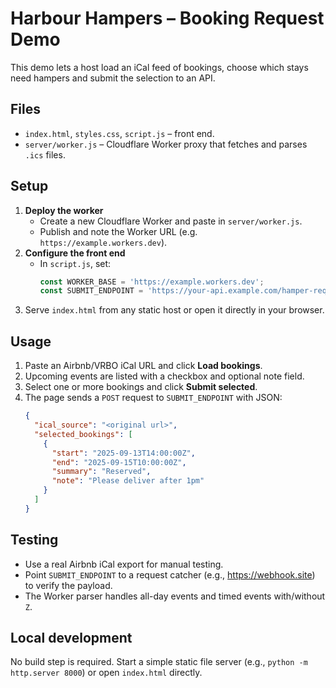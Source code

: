 # Harbour Hampers – Booking Request Demo

This demo lets a host load an iCal feed of bookings, choose which stays need hampers and submit the selection to an API.

## Files

- `index.html`, `styles.css`, `script.js` – front end.
- `server/worker.js` – Cloudflare Worker proxy that fetches and parses `.ics` files.

## Setup

1. **Deploy the worker**
   - Create a new Cloudflare Worker and paste in `server/worker.js`.
   - Publish and note the Worker URL (e.g. `https://example.workers.dev`).
2. **Configure the front end**
   - In `script.js`, set:
     ```js
     const WORKER_BASE = 'https://example.workers.dev';
     const SUBMIT_ENDPOINT = 'https://your-api.example.com/hamper-requests';
     ```
3. Serve `index.html` from any static host or open it directly in your browser.

## Usage

1. Paste an Airbnb/VRBO iCal URL and click **Load bookings**.
2. Upcoming events are listed with a checkbox and optional note field.
3. Select one or more bookings and click **Submit selected**.
4. The page sends a `POST` request to `SUBMIT_ENDPOINT` with JSON:
   ```json
   {
     "ical_source": "<original url>",
     "selected_bookings": [
       {
         "start": "2025-09-13T14:00:00Z",
         "end": "2025-09-15T10:00:00Z",
         "summary": "Reserved",
         "note": "Please deliver after 1pm"
       }
     ]
   }
   ```

## Testing

- Use a real Airbnb iCal export for manual testing.
- Point `SUBMIT_ENDPOINT` to a request catcher (e.g., https://webhook.site) to verify the payload.
- The Worker parser handles all-day events and timed events with/without `Z`.

## Local development

No build step is required. Start a simple static file server (e.g., `python -m http.server 8000`) or open `index.html` directly.
